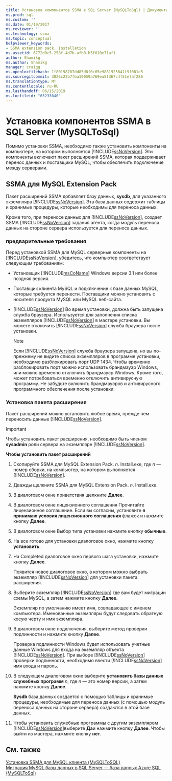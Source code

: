 ```yaml
---
title: Установка компонентов SSMA в SQL Server (MySQLToSql) | Документация Майкрософт
ms.prod: sql
ms.custom: ''
ms.date: 01/19/2017
ms.reviewer: ''
ms.technology: ssma
ms.topic: conceptual
helpviewer_keywords:
- SSMA extension pack, Installation
ms.assetid: 6772d0c5-258f-4d7b-afb0-b5f810e71af1
author: Shamikg
ms.author: Shamikg
manager: craigg
ms.openlocfilehash: 1f80198787dd85d8f0c65e9881925641f9f081e5
ms.sourcegitcommit: 3026c22b7fba19059a769ea5f367c4f51efaf286
ms.translationtype: MT
ms.contentlocale: ru-RU
ms.lasthandoff: 06/15/2019
ms.locfileid: "63233040"
---
```

# <a name="installing-ssma-components-on-sql-server-mysqltosql"></a>Установка компонентов SSMA в SQL Server (MySQLToSql)
Помимо установки SSMA, необходимо также установить компоненты на компьютере, на котором выполняется [!INCLUDE[ssNoVersion](../../includes/ssnoversion-md.md)]. Эти компоненты включают пакет расширений SSMA, которая поддерживает перенос данных и поставщики MySQL, чтобы обеспечить подключение между серверами.  
  
## <a name="ssma-for-mysql-extension-pack"></a>SSMA для MySQL Extension Pack  
Пакет расширений SSMA добавляет базу данных, **sysdb**, для указанного экземпляра [!INCLUDE[ssNoVersion](../../includes/ssnoversion-md.md)]. Эта база данных содержит таблицы и хранимые процедуры, которые необходимы для переноса данных.  
  
Кроме того, при переносе данных для [!INCLUDE[ssNoVersion](../../includes/ssnoversion-md.md)], создает SSMA [!INCLUDE[ssNoVersion](../../includes/ssnoversion-md.md)] задания агента, когда модуль переноса данных на стороне сервера используется для переноса данных.  
  
### <a name="prerequisites"></a>предварительные требования  
Перед установкой SSMA для MySQL серверные компоненты на [!INCLUDE[ssNoVersion](../../includes/ssnoversion-md.md)], убедитесь, что компьютер соответствует следующим требованиям:  
  
-   Установщик [!INCLUDE[msCoName](../../includes/msconame_md.md)] Windows версии 3.1 или более поздняя версия.  
  
-   Поставщик клиента MySQL и подключение к базе данных MySQL, которые требуется перенести. Поставщики можно установить с носителя продукта MySQL или MySQL веб-сайта.  
  
-   [!INCLUDE[ssNoVersion](../../includes/ssnoversion-md.md)] Во время установки, должна быть запущена служба браузера. Используется для заполнения списка экземпляров [!INCLUDE[ssNoVersion](../../includes/ssnoversion-md.md)] в мастере установки. Вы можете отключить [!INCLUDE[ssNoVersion](../../includes/ssnoversion-md.md)] служба браузера после установки.  
  
    > [!NOTE]  
    > Если [!INCLUDE[ssNoVersion](../../includes/ssnoversion-md.md)] служба браузера запущена, но вы по-прежнему не видите списка экземпляров в программе установки, необходимо разблокировать порт UDP 1434. Чтобы временно разблокировать порт можно использовать брандмауэр Windows, или можно временно отключить брандмауэр Windows. Кроме того, может потребоваться временно отключить антивирусную программу. Не забудьте включить брандмауэров и антивирусного программного обеспечения после установки.  
  
### <a name="installing-the-extension-pack"></a>Установка пакета расширения  
Пакет расширений можно установить любое время, прежде чем переносить данные [!INCLUDE[ssNoVersion](../../includes/ssnoversion-md.md)].  
  
> [!IMPORTANT]  
> Чтобы установить пакет расширения, необходимо быть членом **sysadmin** роли сервера на экземпляре [!INCLUDE[ssNoVersion](../../includes/ssnoversion-md.md)].  
  
**Чтобы установить пакет расширений**  
  
1.  Скопируйте SSMA для MySQL Extension Pack. *n*. Install.exe, где *n* — номер сборки, на компьютер, на котором выполняется [!INCLUDE[ssNoVersion](../../includes/ssnoversion-md.md)].  
  
2.  Дважды щелкните SSMA для MySQL Extension Pack. *n*. Install.exe.  
  
3.  В диалоговом окне приветствия щелкните **Далее**.  
  
4.  В диалоговом окне лицензионного соглашения Прочитайте лицензионное соглашение. Если вы согласны, установите **я принимаю условия лицензионного соглашения** флажок и нажмите кнопку **Далее**.  
  
5.  В диалоговом окне Выбор типа установки нажмите кнопку **обычные**.  
  
6.  На все готово для установки диалоговое окно, нажмите кнопку **установить**.  
  
7.  На Completed диалоговое окно первого шага установки, нажмите кнопку **Далее**.  
  
    Появится новое диалоговое окно, в котором можно выбрать экземпляр [!INCLUDE[ssNoVersion](../../includes/ssnoversion-md.md)] для установки пакета расширения.  
  
8.  Выберите экземпляр [!INCLUDE[ssNoVersion](../../includes/ssnoversion-md.md)] где вам будет миграции схемы MySQL, а затем нажмите кнопку **Далее**.  
  
    Экземпляр по умолчанию имеет имя, совпадающее с именем компьютера. Именованные экземпляры будут следовать обратную косую черту и имя экземпляра.  
  
9. В диалоговом окне подключения, выберите метод проверки подлинности и нажмите кнопку **Далее**.  
  
    Проверка подлинности Windows будет использовать учетные данные Windows для входа на экземпляр объекта [!INCLUDE[ssNoVersion](../../includes/ssnoversion-md.md)]. При выборе [!INCLUDE[ssNoVersion](../../includes/ssnoversion-md.md)] проверки подлинности, необходимо ввести [!INCLUDE[ssNoVersion](../../includes/ssnoversion-md.md)] имя входа и пароль.  
  
10. В следующем диалоговом окне выберите **установить базы данных служебных программ** *n*, где *n* — это номер версии, а затем нажмите кнопку **Далее**.  
  
    **Sysdb** база данных создается с помощью таблицы и хранимые процедуры, необходимые для переноса данных (с помощью модуль переноса данных на стороне сервера) создаются в этой базе данных.  
  
11. Чтобы установить служебные программы с другим экземпляром [!INCLUDE[ssNoVersion](../../includes/ssnoversion-md.md)]выберите **Да**и нажмите кнопку **Далее**. Чтобы выйти из мастера, нажмите кнопку **нет**.  
  
## <a name="see-also"></a>См. также  
[Установка SSMA для MySQL клиента &#40;MySQLToSQL&#41;](../../ssma/mysql/installing-ssma-for-mysql-client-mysqltosql.md)  
[Миграция MySQL базы данных в SQL Server — база данных Azure SQL &#40;MySQLToSql&#41;](../../ssma/mysql/migrating-mysql-databases-to-sql-server-azure-sql-db-mysqltosql.md)  
  
